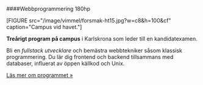 ####Webbprogrammering 180hp

[FIGURE src="/image/vimmel/forsmak-ht15.jpg?w=c8&h=100&cf" caption="Campus vid havet."]

**Treårigt program på campus** i Karlskrona som leder till en kandidatexamen.

Bli en *fullstack utvecklare* och bemästra webbtekniker såsom klassisk programmering. Du lär dig frontend och backend tillsammans med databaser, influerat av öppen källkod och Unix.

[Läs mer om programmet »](utbildning/webbprogrammering-180hp)
